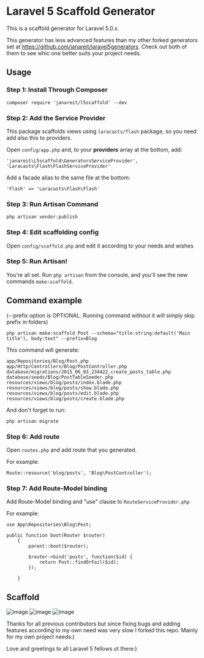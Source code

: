 # Laravel 5 Scaffold Generator

This is a scaffold generator for Laravel 5.0.x.

This generator has less advanced features than my other forked generators set at https://github.com/janareit/laravel5generators. Check out both of them to see whic one better suits your project needs.


## Usage

### Step 1: Install Through Composer

```
composer require 'janareit/l5scaffold' --dev
```

### Step 2: Add the Service Provider

This package scaffolds views using `laracasts/flash` package, so you need add also this to providers.

Open `config/app.php` and, to your **providers** array at the bottom, add:

```
'janareit\L5scaffold\GeneratorsServiceProvider',
'Laracasts\Flash\FlashServiceProvider'
```

Add a facade alias to the same file at the bottom:

```
'Flash' => 'Laracasts\Flash\Flash'
```

### Step 3: Run Artisan Command

```
php artisan vendor:publish
```

### Step 4: Edit scaffolding config

Open `config/scaffold.php` and edit it according to your needs and wishes


### Step 5: Run Artisan!

You're all set. Run `php artisan` from the console, and you'll see the new commands `make:scaffold`.

## Command example

(--prefix option is OPTIONAL. Running command without it will simply skip prefix in folders)

```
php artisan make:scaffold Post --schema="title:string:default('Main title'), body:text" --prefix=Blog
```
This command will generate:

```
app/Repositories/Blog/Post.php
app/Http/Controllers/Blog/PostController.php
database/migrations/2015_06_03_234422_create_posts_table.php
database/seeds/Blog/PostTableSeeder.php
resources/views/blog/posts/index.blade.php
resources/views/blog/posts/show.blade.php
resources/views/blog/posts/edit.blade.php
resources/views/blog/posts/create.blade.php
```

And don't forget to run:

```
php artisan migrate
```

### Step 6: Add route

Open `routes.php` and add route that you generated.

For example:
```
Route::resource('blog/posts', 'Blog\PostController');
```

### Step 7: Add Route-Model binding

Add Route-Model binding and "use" clause to `RouteServiceProvider.php`

For example:
```
use App\Repositories\Blog\Post;

public function boot(Router $router)
	{
		parent::boot($router);

        $router->bind('posts', function($id) {
            return Post::findOrFail($id);
        });

	}
```


## Scaffold
![image](http://i62.tinypic.com/2nhm5xu.png)
![image](http://i57.tinypic.com/k506mv.png)
![image](http://i62.tinypic.com/2ivi58j.png)


Thanks for all previous contributors but since fixing bugs and adding features
according to my own need was very slow I forked this repo.
Mainly for my own project needs:)

Love and greetings to all Laravel 5 fellows ot there:)
